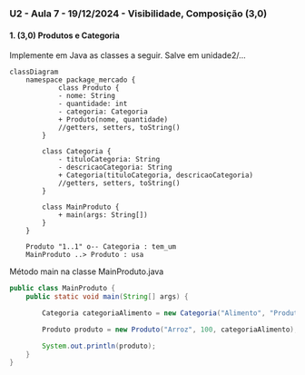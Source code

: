 ### U2 - Aula 7 - 19/12/2024 - Visibilidade, Composição (3,0)

#### 1. (3,0) Produtos e Categoria

Implemente em Java as classes a seguir. Salve em unidade2/...

```mermaid
classDiagram
    namespace package_mercado {
        	class Produto {
            - nome: String
            - quantidade: int
            - categoria: Categoria
            + Produto(nome, quantidade)
            //getters, setters, toString()
        }

		class Categoria {
            - tituloCategoria: String
            - descricaoCategoria: String
            + Categoria(tituloCategoria, descricaoCategoria)
            //getters, setters, toString()
        }

        class MainProduto {
            + main(args: String[])
        }
    }
   
    Produto "1..1" o-- Categoria : tem_um
    MainProduto ..> Produto : usa
```

Método main na classe MainProduto.java

```java
public class MainProduto {
    public static void main(String[] args) {

        Categoria categoriaAlimento = new Categoria("Alimento", "Produtos alimentícios");

        Produto produto = new Produto("Arroz", 100, categoriaAlimento);

        System.out.println(produto);
    }
}
```